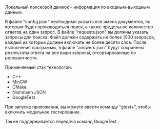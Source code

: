 Локальный поисковой движок - информация по входным-выходным данным.

В файле "config.json" необходимо указать все имена документов, по которым будет производиться поиск, а также предельное количество ответов на один запрос.
В файле "requests.json" вы должны указать запросы для поиска. Файл должен содержать не более 1000 запросов, каждый из
которых должен включать не более десяти слов.
После выполнения программы, в файле "answers.json" будут сохранены резельтаты ответа на все ваши запросы, отсортированные по релевантности.



Применяемый стэк технологий:
- C++
- MinGW
- CMake
- Nlohmann JSON
- GoogleTest


При запуске приложения, вы можете ввести команду "gtest+", 
чтобы включить модульное тестирование.

Также поддерживается передача команд GoogleTest.